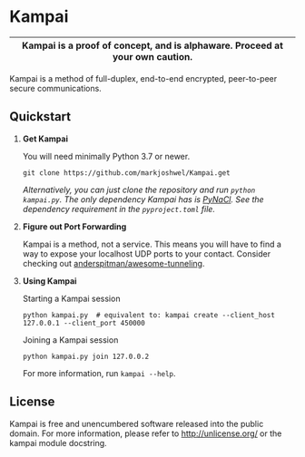 # Kampai

| **Kampai is a proof of concept, and is alphaware. Proceed at your own caution.** |
| - |

Kampai is a method of full-duplex, end-to-end encrypted, peer-to-peer secure communications.

## Quickstart

1. **Get Kampai**

   You will need minimally Python 3.7 or newer.

   ```text
   git clone https://github.com/markjoshwel/Kampai.get
   ```

   _Alternatively, you can just clone the repository and run `python kampai.py`. The only
   dependency Kampai has is [PyNaCl](https://github.com/pyca/pynacl/). See the dependency
   requirement in the `pyproject.toml` file._

2. **Figure out Port Forwarding**

   Kampai is a method, not a service. This means you will have to find a way to expose
   your localhost UDP ports to your contact. Consider checking out
   [anderspitman/awesome-tunneling](https://github.com/anderspitman/awesome-tunneling).

3. **Using Kampai**

   Starting a Kampai session

   ```
   python kampai.py  # equivalent to: kampai create --client_host 127.0.0.1 --client_port 450000
   ```

   Joining a Kampai session

   ```
   python kampai.py join 127.0.0.2
   ```

   For more information, run `kampai --help`.

## License

Kampai is free and unencumbered software released into the public domain. For more
information, please refer to <http://unlicense.org/> or the kampai module docstring.
